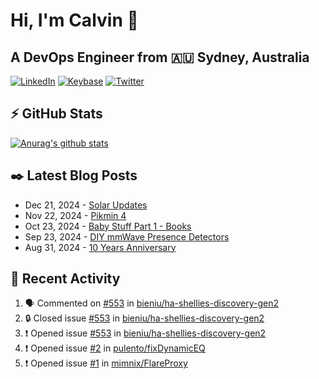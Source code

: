 # Hi, I'm Calvin 🍭
## A DevOps Engineer from 🇦🇺 Sydney, Australia</h3>

[![LinkedIn](https://img.shields.io/badge/-c–bui-0077B5?style=flat-square&labelColor=0077B5&logo=LinkedIn&logoColor=white)](https://www.linkedin.com/in/c-bui/)
[![Keybase](https://img.shields.io/badge/-calvinbui-ff6f21?style=flat-square&labelColor=ff6f21&logo=Keybase&logoColor=white)](https://keybase.io/calvinbui)
[![Twitter](https://img.shields.io/badge/-ASAPCalvin-1DA1F2?style=flat-square&labelColor=1DA1F2&logo=Twitter&logoColor=white)](https://twitter.com/ASAPCalvin)

<!-- https://github.com/rishavanand/github-profilinator -->
## ⚡ GitHub Stats
[![Anurag's github stats](https://github-readme-stats.vercel.app/api?username=calvinbui&count_private=true&hide_title=true)](https://github.com/anuraghazra/github-readme-stats)

<!-- https://github.com/gautamkrishnar/blog-post-workflow -->
## ✒️ Latest Blog Posts

<!-- BLOG-POST-LIST:START -->
- Dec 21, 2024 - [Solar Updates](https://calvin.me/solar-updates)
- Nov 22, 2024 - [Pikmin 4](https://calvin.me/pikmin-4)
- Oct 23, 2024 - [Baby Stuff Part 1 - Books](https://calvin.me/baby-books)
- Sep 23, 2024 - [DIY mmWave Presence Detectors](https://calvin.me/diy-mmwave-presence-detectors)
- Aug 31, 2024 - [10 Years Anniversary](https://calvin.me/10-years-anniversary)

<!-- BLOG-POST-LIST:END -->

## 🏃‍ Recent Activity

<!--START_SECTION:activity-->
1. 🗣 Commented on [#553](https://github.com/bieniu/ha-shellies-discovery-gen2/issues/553#issuecomment-2579140833) in [bieniu/ha-shellies-discovery-gen2](https://github.com/bieniu/ha-shellies-discovery-gen2)
2. 🔒 Closed issue [#553](https://github.com/bieniu/ha-shellies-discovery-gen2/issues/553) in [bieniu/ha-shellies-discovery-gen2](https://github.com/bieniu/ha-shellies-discovery-gen2)
3. ❗ Opened issue [#553](https://github.com/bieniu/ha-shellies-discovery-gen2/issues/553) in [bieniu/ha-shellies-discovery-gen2](https://github.com/bieniu/ha-shellies-discovery-gen2)
4. ❗ Opened issue [#2](https://github.com/pulento/fixDynamicEQ/issues/2) in [pulento/fixDynamicEQ](https://github.com/pulento/fixDynamicEQ)
5. ❗ Opened issue [#1](https://github.com/mimnix/FlareProxy/issues/1) in [mimnix/FlareProxy](https://github.com/mimnix/FlareProxy)
<!--END_SECTION:activity-->
